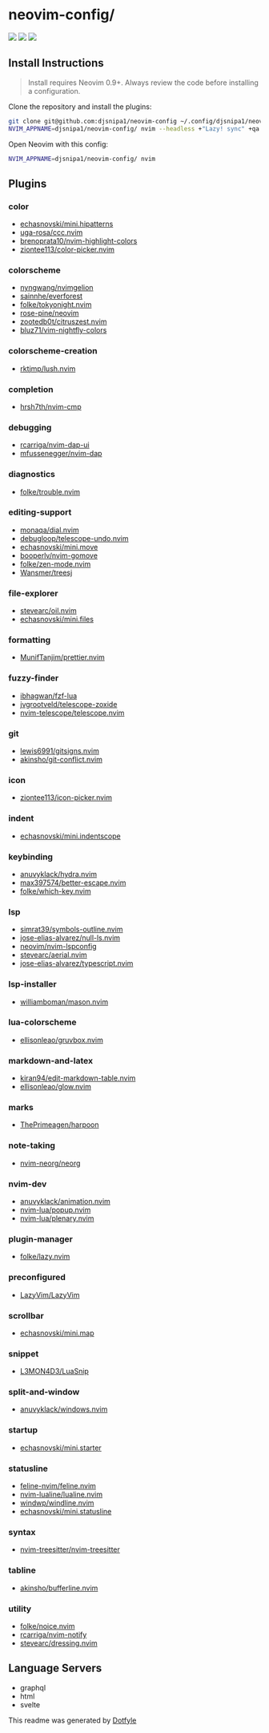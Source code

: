 # neovim-config/

<a href="https://dotfyle.com/djsnipa1/neovim-config"><img src="https://dotfyle.com/djsnipa1/neovim-config/badges/plugins?style=flat" /></a>
<a href="https://dotfyle.com/djsnipa1/neovim-config"><img src="https://dotfyle.com/djsnipa1/neovim-config/badges/leaderkey?style=flat" /></a>
<a href="https://dotfyle.com/djsnipa1/neovim-config"><img src="https://dotfyle.com/djsnipa1/neovim-config/badges/plugin-manager?style=flat" /></a>


## Install Instructions

 > Install requires Neovim 0.9+. Always review the code before installing a configuration.

Clone the repository and install the plugins:

```sh
git clone git@github.com:djsnipa1/neovim-config ~/.config/djsnipa1/neovim-config
NVIM_APPNAME=djsnipa1/neovim-config/ nvim --headless +"Lazy! sync" +qa
```

Open Neovim with this config:

```sh
NVIM_APPNAME=djsnipa1/neovim-config/ nvim
```

## Plugins

### color

+ [echasnovski/mini.hipatterns](https://dotfyle.com/plugins/echasnovski/mini.hipatterns)
+ [uga-rosa/ccc.nvim](https://dotfyle.com/plugins/uga-rosa/ccc.nvim)
+ [brenoprata10/nvim-highlight-colors](https://dotfyle.com/plugins/brenoprata10/nvim-highlight-colors)
+ [ziontee113/color-picker.nvim](https://dotfyle.com/plugins/ziontee113/color-picker.nvim)
### colorscheme

+ [nyngwang/nvimgelion](https://dotfyle.com/plugins/nyngwang/nvimgelion)
+ [sainnhe/everforest](https://dotfyle.com/plugins/sainnhe/everforest)
+ [folke/tokyonight.nvim](https://dotfyle.com/plugins/folke/tokyonight.nvim)
+ [rose-pine/neovim](https://dotfyle.com/plugins/rose-pine/neovim)
+ [zootedb0t/citruszest.nvim](https://dotfyle.com/plugins/zootedb0t/citruszest.nvim)
+ [bluz71/vim-nightfly-colors](https://dotfyle.com/plugins/bluz71/vim-nightfly-colors)
### colorscheme-creation

+ [rktjmp/lush.nvim](https://dotfyle.com/plugins/rktjmp/lush.nvim)
### completion

+ [hrsh7th/nvim-cmp](https://dotfyle.com/plugins/hrsh7th/nvim-cmp)
### debugging

+ [rcarriga/nvim-dap-ui](https://dotfyle.com/plugins/rcarriga/nvim-dap-ui)
+ [mfussenegger/nvim-dap](https://dotfyle.com/plugins/mfussenegger/nvim-dap)
### diagnostics

+ [folke/trouble.nvim](https://dotfyle.com/plugins/folke/trouble.nvim)
### editing-support

+ [monaqa/dial.nvim](https://dotfyle.com/plugins/monaqa/dial.nvim)
+ [debugloop/telescope-undo.nvim](https://dotfyle.com/plugins/debugloop/telescope-undo.nvim)
+ [echasnovski/mini.move](https://dotfyle.com/plugins/echasnovski/mini.move)
+ [booperlv/nvim-gomove](https://dotfyle.com/plugins/booperlv/nvim-gomove)
+ [folke/zen-mode.nvim](https://dotfyle.com/plugins/folke/zen-mode.nvim)
+ [Wansmer/treesj](https://dotfyle.com/plugins/Wansmer/treesj)
### file-explorer

+ [stevearc/oil.nvim](https://dotfyle.com/plugins/stevearc/oil.nvim)
+ [echasnovski/mini.files](https://dotfyle.com/plugins/echasnovski/mini.files)
### formatting

+ [MunifTanjim/prettier.nvim](https://dotfyle.com/plugins/MunifTanjim/prettier.nvim)
### fuzzy-finder

+ [ibhagwan/fzf-lua](https://dotfyle.com/plugins/ibhagwan/fzf-lua)
+ [jvgrootveld/telescope-zoxide](https://dotfyle.com/plugins/jvgrootveld/telescope-zoxide)
+ [nvim-telescope/telescope.nvim](https://dotfyle.com/plugins/nvim-telescope/telescope.nvim)
### git

+ [lewis6991/gitsigns.nvim](https://dotfyle.com/plugins/lewis6991/gitsigns.nvim)
+ [akinsho/git-conflict.nvim](https://dotfyle.com/plugins/akinsho/git-conflict.nvim)
### icon

+ [ziontee113/icon-picker.nvim](https://dotfyle.com/plugins/ziontee113/icon-picker.nvim)
### indent

+ [echasnovski/mini.indentscope](https://dotfyle.com/plugins/echasnovski/mini.indentscope)
### keybinding

+ [anuvyklack/hydra.nvim](https://dotfyle.com/plugins/anuvyklack/hydra.nvim)
+ [max397574/better-escape.nvim](https://dotfyle.com/plugins/max397574/better-escape.nvim)
+ [folke/which-key.nvim](https://dotfyle.com/plugins/folke/which-key.nvim)
### lsp

+ [simrat39/symbols-outline.nvim](https://dotfyle.com/plugins/simrat39/symbols-outline.nvim)
+ [jose-elias-alvarez/null-ls.nvim](https://dotfyle.com/plugins/jose-elias-alvarez/null-ls.nvim)
+ [neovim/nvim-lspconfig](https://dotfyle.com/plugins/neovim/nvim-lspconfig)
+ [stevearc/aerial.nvim](https://dotfyle.com/plugins/stevearc/aerial.nvim)
+ [jose-elias-alvarez/typescript.nvim](https://dotfyle.com/plugins/jose-elias-alvarez/typescript.nvim)
### lsp-installer

+ [williamboman/mason.nvim](https://dotfyle.com/plugins/williamboman/mason.nvim)
### lua-colorscheme

+ [ellisonleao/gruvbox.nvim](https://dotfyle.com/plugins/ellisonleao/gruvbox.nvim)
### markdown-and-latex

+ [kiran94/edit-markdown-table.nvim](https://dotfyle.com/plugins/kiran94/edit-markdown-table.nvim)
+ [ellisonleao/glow.nvim](https://dotfyle.com/plugins/ellisonleao/glow.nvim)
### marks

+ [ThePrimeagen/harpoon](https://dotfyle.com/plugins/ThePrimeagen/harpoon)
### note-taking

+ [nvim-neorg/neorg](https://dotfyle.com/plugins/nvim-neorg/neorg)
### nvim-dev

+ [anuvyklack/animation.nvim](https://dotfyle.com/plugins/anuvyklack/animation.nvim)
+ [nvim-lua/popup.nvim](https://dotfyle.com/plugins/nvim-lua/popup.nvim)
+ [nvim-lua/plenary.nvim](https://dotfyle.com/plugins/nvim-lua/plenary.nvim)
### plugin-manager

+ [folke/lazy.nvim](https://dotfyle.com/plugins/folke/lazy.nvim)
### preconfigured

+ [LazyVim/LazyVim](https://dotfyle.com/plugins/LazyVim/LazyVim)
### scrollbar

+ [echasnovski/mini.map](https://dotfyle.com/plugins/echasnovski/mini.map)
### snippet

+ [L3MON4D3/LuaSnip](https://dotfyle.com/plugins/L3MON4D3/LuaSnip)
### split-and-window

+ [anuvyklack/windows.nvim](https://dotfyle.com/plugins/anuvyklack/windows.nvim)
### startup

+ [echasnovski/mini.starter](https://dotfyle.com/plugins/echasnovski/mini.starter)
### statusline

+ [feline-nvim/feline.nvim](https://dotfyle.com/plugins/feline-nvim/feline.nvim)
+ [nvim-lualine/lualine.nvim](https://dotfyle.com/plugins/nvim-lualine/lualine.nvim)
+ [windwp/windline.nvim](https://dotfyle.com/plugins/windwp/windline.nvim)
+ [echasnovski/mini.statusline](https://dotfyle.com/plugins/echasnovski/mini.statusline)
### syntax

+ [nvim-treesitter/nvim-treesitter](https://dotfyle.com/plugins/nvim-treesitter/nvim-treesitter)
### tabline

+ [akinsho/bufferline.nvim](https://dotfyle.com/plugins/akinsho/bufferline.nvim)
### utility

+ [folke/noice.nvim](https://dotfyle.com/plugins/folke/noice.nvim)
+ [rcarriga/nvim-notify](https://dotfyle.com/plugins/rcarriga/nvim-notify)
+ [stevearc/dressing.nvim](https://dotfyle.com/plugins/stevearc/dressing.nvim)
## Language Servers

+ graphql
+ html
+ svelte


 This readme was generated by [Dotfyle](https://dotfyle.com)
